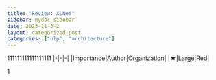 ```yaml
---
title: "Review: XLNet"
sidebar: mydoc_sidebar
date: 2023-11-3-2
layout: categorized_post
categories: ["nlp", "architecture"]
---
```


111111111111111111
|-|-|-|
|Importance|Author|Organization|
|★|Large|Red|

1
